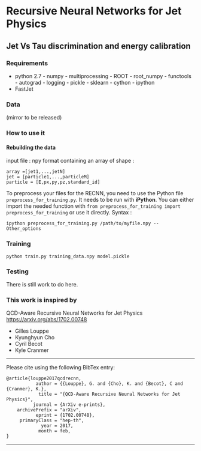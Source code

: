# Recursive Neural Networks for Jet Physics
## Jet Vs Tau discrimination and energy calibration


### Requirements

- python 2.7
           - numpy
           - multiprocessing
           - ROOT
           - root_numpy
           - functools
           - autograd
           - logging
           - pickle
           - sklearn
           - cython
           - ipython
- FastJet

### Data

(mirror to be released)

### How to use it
#### Rebuilding the data

input file : npy format containing an array of shape :
```
array =[jet1,...,jetN]
jet = [particle1,...,particleM]
particle = [E,px,py,pz,standard_id]
```

To preprocess your files for the RECNN, you need to use the Python file `preprocess_for_training.py`. It needs to be run with **iPython**. You can either import the needed function with `from preprocess_for_training import preprocess_for_training` or use it directly. Syntax :
```
ipython preprocess_for_training.py /path/to/myfile.npy -- Other_options
```



### Training
```
python train.py training_data.npy model.pickle
```
### Testing

There is still work to do here.

### This work is inspired by
QCD-Aware Recursive Neural Networks for Jet Physics
https://arxiv.org/abs/1702.00748

* Gilles Louppe
* Kyunghyun Cho
* Cyril Becot
* Kyle Cranmer

---

Please cite using the following BibTex entry:

```
@article{louppe2017qcdrecnn,
           author = {{Louppe}, G. and {Cho}, K. and {Becot}, C and {Cranmer}, K.},
            title = "{QCD-Aware Recursive Neural Networks for Jet Physics}",
          journal = {ArXiv e-prints},
    archivePrefix = "arXiv",
           eprint = {1702.00748},
     primaryClass = "hep-th",
             year = 2017,
            month = feb,
}
```

---
